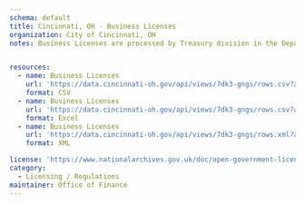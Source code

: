 ```yaml
---
schema: default
title: Cincinnati, OH - Business Licenses
organization: City of Cincinnati, OH
notes: Business Licenses are processed by Treasury division in the Department of Finance. This dataset includes licenses pertaining to Amusement Games, Antique Dealer, Appliance Dealer, Ball Grounds, Billiards and Pool, Cabaret, Carousels, Chauffeur, Circus, Dance Hall, Junk, Second Hand, Scrap, Massage Services, Motor Vehicle Salvage, Skating Rink, Theater, etc.


resources:
  - name: Business Licenses
    url: 'https://data.cincinnati-oh.gov/api/views/7dk3-gngs/rows.csv?accessType=DOWNLOAD'
    format: CSV
  - name: Business Licenses
    url: 'https://data.cincinnati-oh.gov/api/views/7dk3-gngs/rows.csv?accessType=DOWNLOAD&bom=true&format=true'
    format: Excel
  - name: Business Licenses
    url: 'https://data.cincinnati-oh.gov/api/views/7dk3-gngs/rows.xml?accessType=DOWNLOAD'
    format: XML

license: 'https://www.nationalarchives.gov.uk/doc/open-government-licence/version/3/'
category:
  - Licensing / Regulations
maintainer: Office of Finance
---
```


